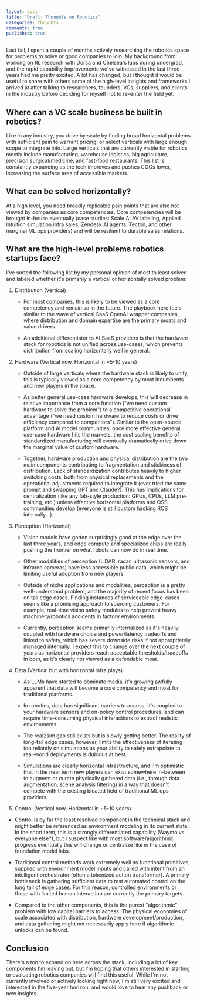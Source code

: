 ```yaml
---
layout: post
title: "Draft: Thoughts on Robotics"
categories: thoughts
comments: true
published: true
---
```


Last fall, I spent a couple of months actively researching the robotics space for problems to solve or good companies to join. My background from working on RL research with Dorsa and Chelsea's labs during undergrad, and the rapid capability improvements we've witnessed in the last three years had me pretty excited. A lot has changed, but I thought it would be useful to share with others some of the high-level insights and frameworks I arrived at after talking to researchers, founders, VCs, suppliers, and clients in the industry before deciding for myself not to re-enter the field yet.

## Where can a VC scale business be built in robotics?

Like in any industry, you drive by scale by finding broad horizontal problems with sufficient pain to warrant pricing, or select verticals with large enough scope to integrate into. Large verticals that are currently viable for robotics mostly include manufacturing, warehouse logistics, big agriculture, precision surgical/medicine, and fast-food restaurants. This list is constantly expanding as the tech improves and pushes COGs lower, increasing the surface area of accessible markets.

## What can be solved horizontally?

At a high level, you need broadly replicable pain points that are also not viewed by companies as core competencies. Core competencies will be brought in-house eventually (case studies: Scale AI AV labeling, Applied Intuition simulation infra sales, Zendesk AI agents, Tecton, and other marginal ML ops providers) and will be resilient to durable sales relations.

## What are the high-level problems robotics startups face?

I've sorted the following list by my personal opinion of most to least solved and labeled whether it's primarily a vertical or horizontally solved problem:

1. Distribution (Vertical)

    - For most companies, this is likely to be viewed as a core competency and remain so in the future. The playbook here feels similar to the wave of vertical SaaS OpenAI wrapper companies, where distribution and domain expertise are the primary moats and value drivers.

    - An additional differentiator to AI SaaS providers is that the hardware stack for robotics is not unified across use-cases, which prevents distribution from scaling horizontally well in general.

2. Hardware (Vertical now, Horizontal in ~5-10 years)

    - Outside of large verticals where the hardware stack is likely to unify, this is typically viewed as a core competency by most incumbents and new players in the space.
    - As better general use-case hardware develops, this will decrease in relative importance from a core function ("we need custom hardware to solve the problem") to a competitive operational advantage ("we need custom hardware to reduce costs or drive efficiency compared to competitors"). Similar to the open-source platform and AI model communities, once more effective general use-case hardware hits the markets, the cost scaling benefits of standardized manufacturing will eventually dramatically drive down the marginal value of custom hardware.

    - Together, hardware production and physical distribution are the two main components contributing to fragmentation and stickiness of distribution. Lack of standardization contributes heavily to higher switching costs, both from physical replacements and the operational adjustments required to integrate it (ever tried the same prompt and swapping GPT and Claude?). This has implications for centralization (like any fab-style production: GPUs, CPUs, LLM pre-training, etc.) unless effective horizontal platforms and OSS communities develop (everyone is still custom hacking ROS internally...).

3. Perception (Horizontal)

    - Vision models have gotten surprisingly good at the edge over the last three years, and edge compute and specialized chips are really pushing the frontier on what robots can now do in real time.

    - Other modalities of perception (LiDAR, radar, ultrasonic sensors, and infrared cameras) have less accessible public data, which might be limiting useful adoption from new players.

    - Outside of niche applications and modalities, perception is a pretty well-understood problem, and the majority of recent focus has been on tail edge cases. Finding instances of serviceable edge-cases seems like a promising approach to sourcing customers. For example, real-time vision safety modules to help prevent heavy machinery/robotics accidents in factory environments.

    - Currently, perception seems primarily internalized as it's heavily coupled with hardware choice and power/latency tradeoffs and linked to safety, which has severe downside risks if not appropriately managed internally. I expect this to change over the next couple of years as horizontal providers reach acceptable thresholds/tradeoffs in both, as it's clearly not viewed as a defendable moat.

4. Data (Vertical but with horizontal infra plays)

    - As LLMs have started to dominate media, it's growing awfully apparent that data will become a core competency and moat for traditional platforms.

    - In robotics, data has significant barriers to access. It's coupled to your hardware sensors and on-policy control procedures, and can require time-consuming physical interactions to extract realistic environments.

    - The real2sim gap still exists but is slowly getting better. The reality of long-tail edge cases, however, limits the effectiveness of iterating too reliantly on simulations as your ability to safely extrapolate to real-world deployments is dubious at best.

    - Simulations are clearly horizontal infrastructure, and I'm optimistic that in the near term new players can exist somewhere in-between to augment or curate physically gathered data (i.e., through data augmentation, scene analysis filtering) in a way that doesn't compete with the existing bloated field of traditional ML ops providers.

5. Control (Vertical now, Horizontal in ~5-10 years)

- Control is by far the least resolved component in the technical stack and might better be referenced as environment modeling in its current state. In the short term, this is a strongly differentiated capability (Waymo vs. everyone else?), but I suspect like with most software/algorithmic progress eventually this will change or centralize like in the case of foundation model labs.

- Traditional control methods work extremely well as functional primitives, supplied with environment model inputs and called with intent from an intelligent orchestrator (often a tokenized action transformer). A primary bottleneck is gathering sufficient data to test automated control on the long tail of edge cases. For this reason, controlled environments or those with limited human interaction are currently the primary targets.

- Compared to the other components, this is the purest "algorithmic" problem with low capital barriers to access. The physical economies of scale associated with distribution, hardware development/production, and data gathering might not necessarily apply here if algorithmic unlocks can be found.

## Conclusion

There's a ton to expand on here across the stack, including a lot of key components I'm leaving out, but I'm hoping that others interested in starting or evaluating robotics companies will find this useful. While I'm not currently involved or actively looking right now, I'm still very excited and interested in the five-year horizon, and would love to hear any pushback or new insights.
